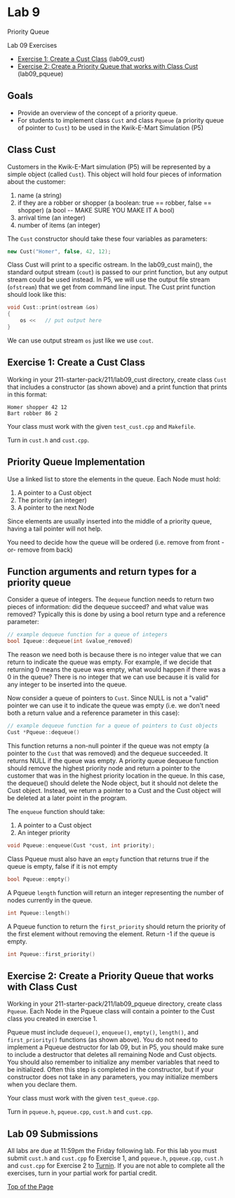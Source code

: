 # Lab 9

Priority Queue

Lab 09 Exercises
* [Exercise 1: Create a Cust Class](#exercise-1-create-a-cust-class) (lab09_cust)
* [Exercise 2: Create a Priority Queue that works with Class Cust](#exercise-2-create-a-priority-queue-that-works-with-class-cust) (lab09_pqueue)

## Goals

* Provide an overview of the concept of a priority queue.
* For students to implement class `Cust` and class `Pqueue` (a priority queue of pointer to `Cust`) to be used in the Kwik-E-Mart Simulation (P5)

## Class Cust

Customers in the Kwik-E-Mart simulation (P5) will be represented by a simple object (called `Cust`). This object will hold four pieces of information about the customer:
1. name (a string)
2. if they are a robber or shopper (a boolean: true == robber, false == shopper) (a bool -- MAKE SURE YOU MAKE IT A bool)
3. arrival time (an integer)
4. number of items (an integer)<br>

The `Cust` constructor should take these four variables as parameters:
```cpp
new Cust("Homer", false, 42, 12);
```

Class Cust will print to a specific ostream. In the lab09_cust main(), the standard output stream (`cout`) is passed to our print function, but any output stream could be used instead. In P5, we will use the output file stream (`ofstream`) that we get from command line input. The Cust print function should look like this:
```cpp
void Cust::print(ostream &os)
{
    os <<   // put output here
}
```

We can use output stream `os` just like we use `cout`.

## Exercise 1: Create a Cust Class

Working in your 211-starter-pack/211/lab09_cust directory, create class `Cust` that includes a constructor (as shown above) and a print function that prints in this format:
```
Homer shopper 42 12
Bart robber 86 2
```
Your class must work with the given `test_cust.cpp` and `Makefile`.<br>

Turn in `cust.h` and `cust.cpp`.

## Priority Queue Implementation

Use a linked list to store the elements in the queue. Each Node must hold:
1. A pointer to a Cust object
2. The priority (an integer)
3. A pointer to the next Node<br>

Since elements are usually inserted into the middle of a priority queue, having a tail pointer will not help.<br>

You need to decide how the queue will be ordered (i.e. remove from front -or- remove from back)<br>

## Function arguments and return types for a priority queue

Consider a queue of integers. The `dequeue` function needs to return two pieces of information: did the dequeue succeed? and what value was removed? Typically this is done by using a bool return type and a reference parameter:
```cpp
// example dequeue function for a queue of integers
bool Iqueue::dequeue(int &value_removed)
```

The reason we need both is because there is no integer value that we can return to indicate the queue was empty. For example, if we decide that returning 0 means the queue was empty, what would happen if there was a 0 in the queue? There is no integer that we can use because it is valid for any integer to be inserted into the queue.<br>

Now consider a queue of pointers to `Cust`. Since NULL is not a "valid" pointer we can use it to indicate the queue was empty (i.e. we don't need both a return value and a reference parameter in this case):
```cpp
// example dequeue function for a queue of pointers to Cust objects
Cust *Pqueue::dequeue()
```
This function returns a non-null pointer if the queue was not empty (a pointer to the `Cust` that was removed) and the dequeue succeeded. It returns NULL if the queue was empty. A priority queue dequeue function should remove the highest priority node and return a pointer to the customer that was in the highest priority location in the queue. In this case, the dequeue() should delete the Node object, but it should not delete the Cust object. Instead, we return a pointer to a Cust and the Cust object will be deleted at a later point in the program.<br>

The `enqueue` function should take:
1. A pointer to a Cust object
2. An integer priority
```cpp
void Pqueue::enqueue(Cust *cust, int priority);
```

Class Pqueue must also have an `empty` function that returns true if the queue is empty, false if it is not empty
```cpp
bool Pqueue::empty()
```

A Pqueue `length` function will return an integer representing the number of nodes currently in the queue.
```cpp
int Pqueue::length()
```

A Pqueue function to return the `first_priority` should return the priority of the first element without removing the element. Return -1 if the queue is empty.
```cpp
int Pqueue::first_priority()
```

## Exercise 2: Create a Priority Queue that works with Class Cust

Working in your 211-starter-pack/211/lab09_pqueue directory, create class `Pqueue`. Each Node in the Pqueue class will contain a pointer to the Cust class you created in exercise 1.<br>

Pqueue must include `dequeue()`, `enqueue()`, `empty()`, `length()`, and `first_priority()` functions (as shown above). You do not need to implement a Pqueue destructor for lab 09, but in P5, you should make sure to include a destructor that deletes all remaining Node and Cust objects. You should also remember to initialize any member variables that need to be initialized. Often this step is completed in the constructor, but if your constructor does not take in any parameters, you may initialize members when you declare them.<br>

Your class must work with the given `test_queue.cpp`.<br>

Turn in `pqueue.h`, `pqueue.cpp`, `cust.h` and `cust.cpp`.

## Lab 09 Submissions

All labs are due at 11:59pm the Friday following lab. For this lab you must submit `cust.h` and `cust.cpp` fo Exercise 1, and `pqueue.h`, `pqueue.cpp`, `cust.h` and `cust.cpp` for Exercise 2 to [Turnin](https://turnin.ecst.csuchico.edu/). If you are not able to complete all the exercises, turn in your partial work for partial credit.

[Top of the Page](#lab-9)
